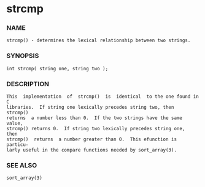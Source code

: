 # strcmp

### NAME

    strcmp() - determines the lexical relationship between two strings.

### SYNOPSIS

    int strcmp( string one, string two );

### DESCRIPTION

    This  implementation  of  strcmp()  is  identical  to the one found in C
    libraries.  If string one lexically precedes string two, then  strcmp()
    returns  a number less than 0.  If the two strings have the same value,
    strcmp() returns 0.  If string two lexically precedes string one,  then
    strcmp()  returns  a number greater than 0.  This efunction is particu‐
    larly useful in the compare functions needed by sort_array(3).

### SEE ALSO

    sort_array(3)

